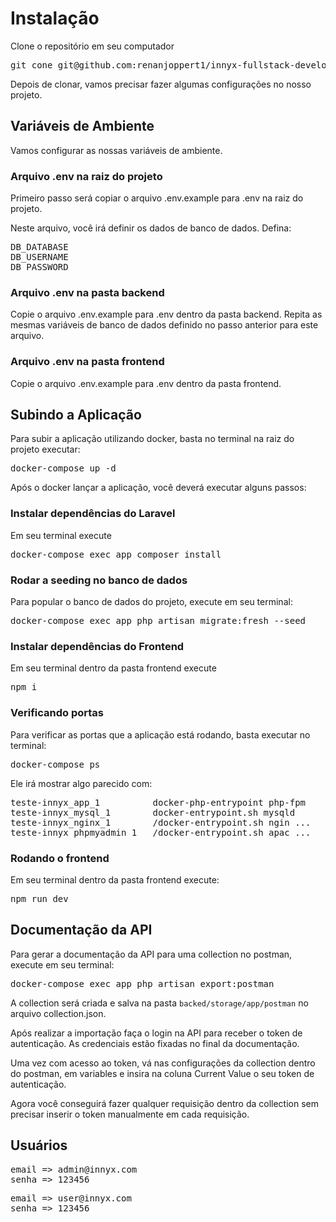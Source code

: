 # Instalação
Clone o repositório em seu computador
<pre>
git cone git@github.com:renanjoppert1/innyx-fullstack-developer-test.git
</pre>

Depois de clonar, vamos precisar fazer algumas configurações no nosso projeto.

## Variáveis de Ambiente

Vamos configurar as nossas variáveis de ambiente. 

### Arquivo .env na raiz do projeto
Primeiro passo será copiar o arquivo .env.example para .env na raiz do projeto. 

Neste arquivo, você irá definir os dados de banco de dados. Defina:
<pre>
DB_DATABASE
DB_USERNAME
DB_PASSWORD
</pre>

### Arquivo .env na pasta backend
Copie o arquivo .env.example para .env dentro da pasta backend. Repita as mesmas variáveis de banco de dados definido no passo anterior para este arquivo. 

### Arquivo .env na pasta frontend
Copie o arquivo .env.example para .env dentro da pasta frontend.

## Subindo a Aplicação
Para subir a aplicação utilizando docker, basta no terminal na raiz do projeto executar:
<pre>
docker-compose up -d
</pre>

Após o docker lançar a aplicação, você deverá executar alguns passos:

### Instalar dependências do Laravel
Em seu terminal execute
<pre>
docker-compose exec app composer install
</pre>

### Rodar a seeding no banco de dados
Para popular o banco de dados do projeto, execute em seu terminal:
<pre>
docker-compose exec app php artisan migrate:fresh --seed
</pre>

### Instalar dependências do Frontend
Em seu terminal dentro da pasta frontend execute
<pre>
npm i
</pre>

### Verificando portas
Para verificar as portas que a aplicação está rodando, basta executar no terminal:
<pre>
docker-compose ps
</pre>

Ele irá mostrar algo parecido com:
<pre>
teste-innyx_app_1          docker-php-entrypoint php-fpm    Up      9000/tcp                                             
teste-innyx_mysql_1        docker-entrypoint.sh mysqld      Up      0.0.0.0:32780->3306/tcp,:::32780->3306/tcp, 33060/tcp
teste-innyx_nginx_1        /docker-entrypoint.sh ngin ...   Up      0.0.0.0:32771->80/tcp,:::32771->80/tcp               
teste-innyx_phpmyadmin_1   /docker-entrypoint.sh apac ...   Up      0.0.0.0:32781->80/tcp,:::32781->80/tcp  
</pre>

### Rodando o frontend
Em seu terminal dentro da pasta frontend execute:
<pre>
npm run dev
</pre>


## Documentação da API

Para gerar a documentação da API para uma collection no postman, execute em seu terminal:
<pre>
docker-compose exec app php artisan export:postman
</pre>

A collection será criada e salva na pasta `backed/storage/app/postman` no arquivo collection.json. 

Após realizar a importação faça o login na API para receber o token de autenticação. As credenciais estão fixadas no final da documentação.

Uma vez com acesso ao token, vá nas configurações da collection dentro do postman, em variables e  insira na coluna Current Value o seu token de autenticação. 

Agora você conseguirá fazer qualquer requisição dentro da collection sem precisar inserir o token manualmente em cada requisição. 

## Usuários
<pre>
email => admin@innyx.com
senha => 123456
</pre>

<pre>
email => user@innyx.com
senha => 123456
</pre>
